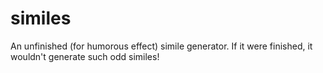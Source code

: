 # similes
An unfinished (for humorous effect) simile generator. If it were finished, it wouldn't generate such odd similes!
